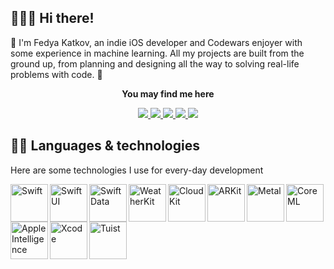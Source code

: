 ## 🏄🏻‍♂️ Hi there!

💫 I'm Fedya Katkov, an indie iOS developer and Codewars enjoyer with some experience in machine learning. All my projects are built from the ground up, from planning and designing all the way to solving real-life problems with code. 💫
<div align="center">
  <p><b>You may find me here</b></p>
  <a href="https://github.com/charming-whaley">
    <img src="https://img.shields.io/badge/Github-181717?style=for-the-badge&logo=github&labelColor=black" />
  </a>
  <a href="https://www.linkedin.com/in/katkov-fedor/">
    <img src="https://img.shields.io/badge/LinkedIn-236CFF?style=for-the-badge&logo=invision&logoColor=fff&labelColor=black" />
  </a>
  <a href="https://www.codewars.com/users/charming_whaley">
    <img src="https://img.shields.io/badge/Codewars-B1361E?style=for-the-badge&logo=codewars&logoColor=B1361E&labelColor=black" />
  </a>
  <a href="https://leetcode.com/u/charming_whaley/">
    <img src="https://img.shields.io/badge/Leetcode-FFA116?style=for-the-badge&logo=leetcode&logoColor=FFA116&labelColor=black" />
  </a>
  <a href="https://www.reddit.com/user/jockey787/">
    <img src="https://img.shields.io/badge/Reddit-FF4500?style=for-the-badge&logo=reddit&logoColor=FF4500&labelColor=black" />
  </a>
</div>

## 🧑‍💻 Languages & technologies

Here are some technologies I use for every-day development

<img align="left" alt="Swift" width="60px" height="60px" src="https://avatars.githubusercontent.com/u/42816656?s=280&v=4" />
<img align="left" alt="SwiftUI" width="60px" height="60px" src="https://developer.apple.com/assets/elements/icons/swiftui/swiftui-96x96_2x.png" />
<img align="left" alt="SwiftData" width="60px" height="60px" src="https://developer.apple.com/assets/elements/icons/swiftdata/swiftdata-96x96_2x.png" />
<img align="left" alt="WeatherKit" width="60px" height="60px" src="https://developer.apple.com/assets/elements/icons/weatherkit/weatherkit-96x96_2x.png" />
<img align="left" alt="CloudKit" width="60px" height="60px" src="https://www.myuiviews.com/img/cloudkit@2x.png" />
<img align="left" alt="ARKit" width="60px" height="60px" src="https://static.wikia.nocookie.net/ipod/images/d/d1/ARKit_2_icon.png/revision/latest?cb=20220417062630" />
<img align="left" alt="Metal" width="60px" height="60px" src="https://developer.apple.com/assets/elements/icons/metal/metal-96x96_2x.png" />
<img align="left" alt="CoreML" width="60px" height="60px" src="https://developer.apple.com/assets/elements/icons/core-ml/core-ml-128x128_2x.png" />
<img align="left" alt="Apple Intelligence" width="60px" height="60px" src="https://developer.apple.com/assets/elements/icons/apple-intelligence/apple-intelligence-96x96_2x.png" />
<img align="left" alt="Xcode" width="60px" height="60px" src="https://developer.apple.com/assets/elements/icons/xcode-12/xcode-12-96x96_2x.png" />
<img alt="Tuist" width="60px" height="60px" src="https://docs.tuist.dev/logo.png" />
